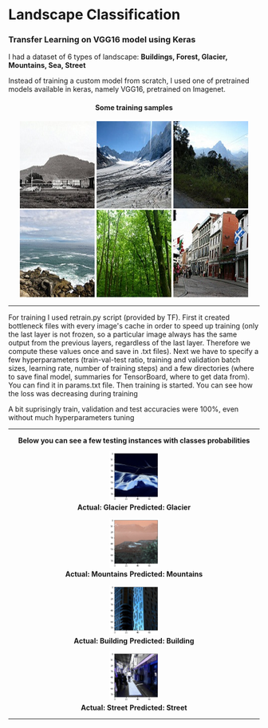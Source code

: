 # Landscape Classification
<h3> Transfer Learning on VGG16 model using Keras </h3>

I had a dataset of 6 types of landscape: <b>Buildings, Forest, Glacier, Mountains, Sea, Street</b>

Instead of training a custom model from scratch, I used one of pretrained models available in keras, namely VGG16, pretrained on Imagenet.

<h4><p align="center">Some training samples</p></h4>

<p align="center">
  <img width="150" height="175" src='https://github.com/mhassan93/landscape-classification-TL/blob/main/Images/0.jpg'/>
  <img width="150" height="175" src='https://github.com/mhassan93/landscape-classification-TL/blob/main/Images/10.jpg'/>
  <img width="150" height="175" src='https://github.com/mhassan93/landscape-classification-TL/blob/main/Images/16.jpg'/>
  <img width="150" height="175" src='https://github.com/mhassan93/landscape-classification-TL/blob/main/Images/7.jpg'/>
  <img width="150" height="175" src='https://github.com/mhassan93/landscape-classification-TL/blob/main/Images/8.jpg'/>
  <img width="150" height="175" src='https://github.com/mhassan93/landscape-classification-TL/blob/main/Images/9.jpg'/>
</p>


<hr>
For training I used retrain.py script (provided by TF). First it created bottleneck files with every image's cache in order to speed up training (only the last layer is not frozen, so a particular image always has the same output from the previous layers, regardless of the last layer. Therefore we compute these values once and save in .txt files). Next we have to specify a few hyperparameters (train-val-test ratio, training and validation batch sizes, learning rate, number of training steps) and a few directories (where to save final model, summaries for TensorBoard, where to get data from). You can find it in params.txt file. Then training is started. You can see how the loss was decreasing during training

A bit suprisingly train, validation and test accuracies were 100%, even without much hyperparameters tuning

<hr>
<p align="center"><b>Below you can see a few testing instances with classes probabilities</b></p>

<p align="center">
  <img width="100" height="100" src="https://github.com/mhassan93/landscape-classification-TL/blob/main/Results/Glacier.png"/><br/>
  <b>Actual: Glacier</b>
  <b>Predicted: Glacier</b>
</p>

<p align="center">
  <img width="100" height="100" src="https://github.com/mhassan93/landscape-classification-TL/blob/main/Results/Mountains.png"/><br/>
  <b>Actual: Mountains</b>
  <b>Predicted: Mountains</b>
</p>

<p align="center">
  <img width="100" height="100" src="https://github.com/mhassan93/landscape-classification-TL/blob/main/Results/building.png"/><br/>
  <b>Actual: Building</b>
  <b>Predicted: Building</b>
</p>

<p align="center">
  <img width="100" height="100" src="https://github.com/mhassan93/landscape-classification-TL/blob/main/Results/street.png"/><br/>
  <b>Actual: Street</b>
  <b>Predicted: Street</b>
</p>
<hr>
